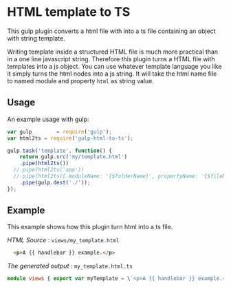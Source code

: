 HTML template to TS
====================

This gulp plugin converts a html file with into a ts file containing an object with string template.

Writing template inside a structured HTML file is much more practical than in a one line javascript string.
Therefore this plugin turns a HTML file with templates into a js object.
You can use whatever template language you like it simply turns the html nodes into a js string.
It will take the html name file to named module and property `html` as string value.

Usage
-----
An example usage with gulp:
```javascript
var gulp        = require('gulp');
var html2ts = require('gulp-html-to-ts');

gulp.task('template', function() {
	return gulp.src('my/template.html')
	.pipe(html2ts())
  //.pipe(html2ts('app'))
  //.pipe(html2ts({ moduleName: '{$folderName}', propertyName: '{$fileName}Html'}))
	.pipe(gulp.dest('./'));
});

```

Example
-------

This example shows how this plugin turn html into a ts file.

*HTML Source* : `views/my_template.html`
```html
  <p>A {{ handlebar }} example.</p>
```

*The generated output* : `my_template.html.ts`
```typescript
module views { export var myTemplate = \`<p>A {{ handlebar }} example.</p>\`;}
```
